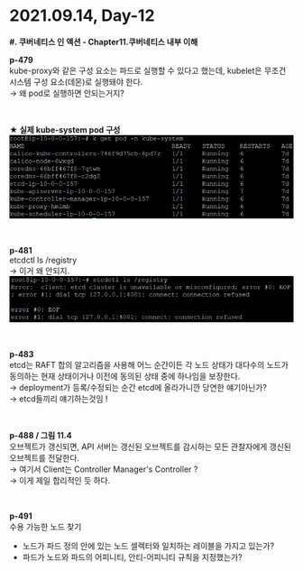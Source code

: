 # 2021.09.14, Day-12

**#. 쿠버네티스 인 액션 - Chapter11.쿠버네티스 내부 이해**

**p-479** <br>
kube-proxy와 같은 구성 요소는 파드로 실행할 수 있다고 했는데, kubelet은 무조건 시스템 구성 요소(데몬)로 실행돼야 한다. <br>
→ 왜 pod로 실행하면 안되는거지? <br>

<br>

**★ 실제 kube-system pod 구성** <br>
![Untitled](images/kube-system-pod.png)

<br>

**p-481** <br>
etcdctl ls /registry <br>
→ 이거 왜 안되지.
![Untitled](images/etcdctl.png)

<br>

**p-483** <br>
etcd는 RAFT 합의 알고리즘을 사용해 어느 순간이든 각 노드 상태가 대다수의 노드가 동의하는 현재 상태이거나 이전에 동의된 상태 중에 하나임을 보장한다. <br>
→ deployment가 등록/수정되는 순간 etcd에 올라가니깐 당연한 얘기아닌가? <br>
→ etcd들끼리 얘기하는것임 ! <br>

<br>

**p-488 / 그림 11.4** <br>
오브젝트가 갱신되면, API 서버는 갱신된 오브젝트를 감시하는 모든 관찰자에게 갱신된 오브젝트를 전달한다. <br>
→ 여기서 Client는 Controller Manager's Controller ? <br>
→ 이게 제일 합리적인 듯 하다. <br>

<br>

**p-491** <br>
수용 가능한 노드 찾기 <br>
- 노드가 파드 정의 안에 있는 노드 셀렉터와 일치하는 레이블을 가지고 있는가?
- 파드가 노드와 파드의 어피니티, 안티-어피니티 규칙을 지정했는가?

